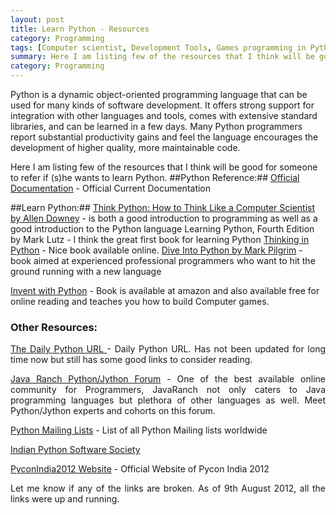 ```yaml
---
layout: post
title: Learn Python - Resources
category: Programming
tags: [Computer scientist, Development Tools, Games programming in Python, How to Think like a Computer Scientist, Javaranch, Jython, Language, Learn Python, Learning, Mark Lutz, Mark Pilgrim, Palak Mathur, PalakMathur, Programming, python]
summary: Here I am listing few of the resources that I think will be good for someone to refer if (s)he wants to learn Python.
category: Programming
---
```


Python is a dynamic object-oriented programming language that can be used for many kinds of software development. It offers strong support for integration with other languages and tools, comes with extensive standard libraries, and can be learned in a few days. Many Python programmers report substantial productivity gains and feel the language encourages the development of higher quality, more maintainable code.

Here I am listing few of the resources that I think will be good for someone to refer if (s)he wants to learn Python.
##Python Reference:##
[Official Documentation](http://www.python.org/doc/current/) - Official Current Documentation

##Learn Python:##
[Think Python: How to Think Like a Computer Scientist by Allen Downey](http://www.greenteapress.com/thinkpython/) - is both a good introduction to programming as well as a good introduction to the Python language 
Learning Python, Fourth Edition by Mark Lutz - I think the great first book for learning Python
[Thinking in Python](http://www.mindview.net/Books/TIPython) - Nice book available online.
[Dive Into Python by Mark Pilgrim](http://www.diveintopython.net/) - book aimed at experienced professional programmers who want to hit the ground running with a new language 

[Invent with Python](http://inventwithpython.com/) - Book is available at amazon and also available free for online reading and teaches you how to build Computer games.</p>

<h3 style="text-align: justify;"><strong>Other Resources:</strong></h3>
<p style="text-align: justify;"><a href="http://www.pythonware.com/daily/" target="_blank">The Daily Python URL </a> - Daily Python URL. Has not been updated for long time now but still has some good links to consider reading.</p>
<p style="text-align: justify;"><a href="http://www.coderanch.com/forums/f-112/Jython-Python" target="_blank">Java Ranch Python/Jython Forum</a> - One of the best available online community for Programmers, JavaRanch not only caters to Java programming languages but plethora of other languages as well. Meet Python/Jython experts and cohorts on this forum.</p>
<p style="text-align: justify;"><a href="http://mail.python.org/mailman/listinfo" target="_blank">Python Mailing Lists</a> - List of all Python Mailing lists worldwide</p>
<p style="text-align: justify;"><a href="http://ipss.org.in" target="_blank">Indian Python Software Society</a></p>
<p style="text-align: justify;"><a href="http://in.pycon.org/2012/" target="_blank">PyconIndia2012 Website</a> - Official Website of Pycon India 2012</p>
<p style="text-align: justify;">Let me know if any of the links are broken. As of 9th August 2012, all the links were up and running.</p>
